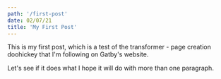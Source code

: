 ```yaml
---
path: '/first-post'
date: 02/07/21
title: 'My First Post'
---
```


This is my first post, which is a test of the transformer - page creation doohickey that I'm following on Gatby's website.

Let's see if it does what I hope it will do with more than one paragraph. 